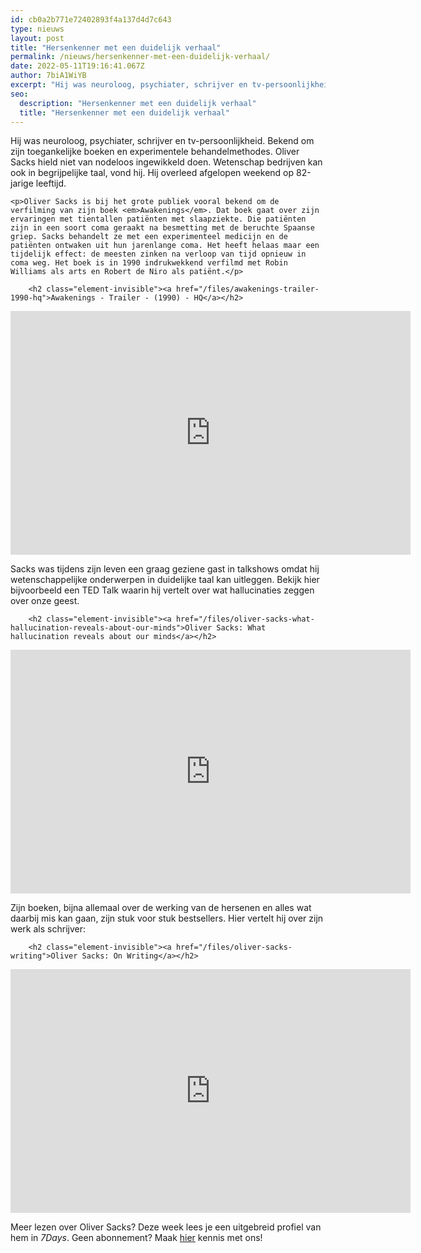 ```yaml
---
id: cb0a2b771e72402893f4a137d4d7c643
type: nieuws
layout: post
title: "Hersenkenner met een duidelijk verhaal"
permalink: /nieuws/hersenkenner-met-een-duidelijk-verhaal/
date: 2022-05-11T19:16:41.067Z
author: 7biA1WiYB
excerpt: "Hij was neuroloog, psychiater, schrijver en tv-persoonlijkheid. Bekend om zijn toegankelijke boeken en experimentele behandelmethodes. Oliver Sacks hield niet van nodeloos ingewikkeld doen. Wetenschap bedrijven kan ook in begrijpelijke taal, vond hij. Hij overleed afgelopen weekend op 82-jarige leeftijd.   "
seo:
  description: "Hersenkenner met een duidelijk verhaal"
  title: "Hersenkenner met een duidelijk verhaal"
---
```

Hij was neuroloog, psychiater, schrijver en tv-persoonlijkheid. Bekend om zijn toegankelijke boeken en experimentele behandelmethodes. Oliver Sacks hield niet van nodeloos ingewikkeld doen. Wetenschap bedrijven kan ook in begrijpelijke taal, vond hij. Hij overleed afgelopen weekend op 82-jarige leeftijd.   

    <p>Oliver Sacks is bij het grote publiek vooral bekend om de verfilming van zijn boek <em>Awakenings</em>. Dat boek gaat over zijn ervaringen met tientallen patiënten met slaapziekte. Die patiënten zijn in een soort coma geraakt na besmetting met de beruchte Spaanse griep. Sacks behandelt ze met een experimenteel medicijn en de patiënten ontwaken uit hun jarenlange coma. Het heeft helaas maar een tijdelijk effect: de meesten zinken na verloop van tijd opnieuw in coma weg. Het boek is in 1990 indrukwekkend verfilmd met Robin Williams als arts en Robert de Niro als patiënt.</p>
<p><div class="media media-element-container media-default"><div id="file-6587" class="file file-video file-video-youtube">

        <h2 class="element-invisible"><a href="/files/awakenings-trailer-1990-hq">Awakenings - Trailer - (1990) - HQ</a></h2>
    
  
  <div class="content">
    <div class="media-youtube-video media-element file-default media-youtube-1">
  <iframe class="media-youtube-player" width="640" height="390" title="Awakenings - Trailer - (1990) - HQ" src="https://www.youtube.com/embed/JAz-prw_W2A?wmode=opaque&controls=" name="Awakenings - Trailer - (1990) - HQ" frameborder="0" allowfullscreen="">Video van Awakenings - Trailer - (1990) - HQ</iframe>
</div>
  </div>

  
</div>
</div>
<p>Sacks was tijdens zijn leven een graag geziene gast in talkshows omdat hij wetenschappelijke onderwerpen in duidelijke taal kan uitleggen. Bekijk hier bijvoorbeeld een TED Talk waarin hij vertelt over wat hallucinaties zeggen over onze geest.</p>
<p><div class="media media-element-container media-default"><div id="file-6589" class="file file-video file-video-youtube">

        <h2 class="element-invisible"><a href="/files/oliver-sacks-what-hallucination-reveals-about-our-minds">Oliver Sacks: What hallucination reveals about our minds</a></h2>
    
  
  <div class="content">
    <div class="media-youtube-video media-element file-default media-youtube-2">
  <iframe class="media-youtube-player" width="640" height="390" title="Oliver Sacks: What hallucination reveals about our minds" src="https://www.youtube.com/embed/SgOTaXhbqPQ?wmode=opaque&controls=" name="Oliver Sacks: What hallucination reveals about our minds" frameborder="0" allowfullscreen="">Video van Oliver Sacks: What hallucination reveals about our minds</iframe>
</div>
  </div>

  
</div>
</div>
<p>Zijn boeken, bijna allemaal over de werking van de hersenen en alles wat daarbij mis kan gaan, zijn stuk voor stuk bestsellers. Hier vertelt hij over zijn werk als schrijver:</p>
<p><div class="media media-element-container media-default"><div id="file-6590" class="file file-video file-video-youtube">

        <h2 class="element-invisible"><a href="/files/oliver-sacks-writing">Oliver Sacks: On Writing</a></h2>
    
  
  <div class="content">
    <div class="media-youtube-video media-element file-default media-youtube-3">
  <iframe class="media-youtube-player" width="640" height="390" title="Oliver Sacks: On Writing" src="https://www.youtube.com/embed/DrlmwEfXg7Y?wmode=opaque&controls=" name="Oliver Sacks: On Writing" frameborder="0" allowfullscreen="">Video van Oliver Sacks: On Writing</iframe>
</div>
  </div>

  
</div>
</div>
<p>Meer lezen over Oliver Sacks? Deze week lees je een uitgebreid profiel van hem in <em>7Days</em>. Geen abonnement? Maak <a href="https://abonneren.sevendays.nl/abonneren/abonnementen">hier</a> kennis met ons!</p>  
